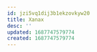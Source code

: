 ```yaml
---
id: jzi5vq1dij3b1ekzovkyw20
title: Xanax
desc: ''
updated: 1687747579774
created: 1687747579774
---
```

